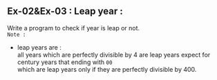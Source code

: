 ## Ex-02&Ex-03 : Leap year :  
Write a program to check if year is leap or not.  
`Note : `  
- leap years are :  
all years which are perfectly divisible by 4 are leap years expect for century years that ending with `00`  
which are leap years only if they are perfectly divisible by 400.  

